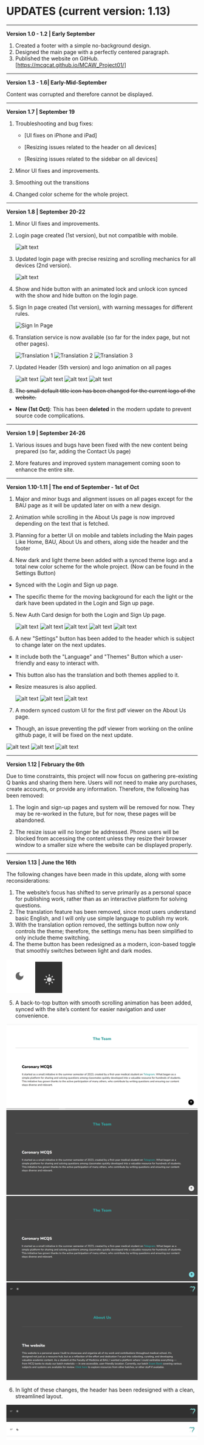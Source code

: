 # UPDATES (current version: 1.13)

---

**Version 1.0 - 1.2 | Early September**

1. Created a footer with a simple no-background design.
2. Designed the main page with a perfectly centered paragraph.
3. Published the website on GitHub.
   [https://mcqcat.github.io/MCAW_Project01/]

---

**Version 1.3 - 1.6| Early-Mid-September**

Content was corrupted and therefore cannot be displayed.

---

**Version 1.7 | September 19**

1. Troubleshooting and bug fixes:

   - [UI fixes on iPhone and iPad]

   - [Resizing issues related to the header on all devices]

   - [Resizing issues related to the sidebar on all devices]

2. Minor UI fixes and improvements.

3. Smoothing out the transitions

4. Changed color scheme for the whole project.

---

**Version 1.8 | September 20-22**

1. Minor UI fixes and improvements.

2. Login page created (1st version), but not compatible with mobile.

   ![alt text](images/image-9.png)

3. Updated login page with precise resizing and scrolling mechanics for all devices (2nd version).

   ![alt text](images/image-11.png)

4. Show and hide button with an animated lock and unlock icon synced with the show and hide button on the login page.

5. Sign In page created (1st version), with warning messages for different rules.

   ![Sign In Page](images/image-12.png)

6. Translation service is now available (so far for the index page, but not other pages).

   ![Translation 1](images/image-13.png)
   ![Translation 2](images/image-14.png)
   ![Translation 3](images/image-16.png)

7. Updated Header (5th version) and logo animation on all pages

   ![alt text](images/image-17.png)
   ![alt text](images/image-18.png)
   ![alt text](images/image-20.png)
   ![alt text](images/image-19.png)

8. ~~The small default title icon has been changed for the current logo of the website.~~

- **New (1st Oct)**: This has been **deleted** in the modern update to prevent source code complications.

---

**Version 1.9 | September 24-26**

1. Various issues and bugs have been fixed with the new content being prepared (so far, adding the Contact Us page)

2. More features and improved system management coming soon to enhance the entire site.

---

**Version 1.10-1.11 | The end of September - 1st of Oct**

1. Major and minor bugs and alignment issues on all pages except for the BAU page as it will be updated later on with a new design.

2. Animation while scrolling in the About Us page is now improved depending on the text that is fetched.

3. Planning for a better UI on mobile and tablets including the Main pages Like Home, BAU, About Us and others, along side the header and the footer

4. New dark and light theme been added with a synced theme logo and a total new color scheme for the whole project. (Now can be found in the Settings Button)

- Synced with the Login and Sign up page.

- The specific theme for the moving background for each the light or the dark have been updated in the Login and Sign up page.

5. New Auth Card design for both the Login and Sign Up page.

   ![alt text](images/image-22.png)
   ![alt text](images/image-21.png)
   ![alt text](images/image-23.png)
   ![alt text](images/image-24.png)
   ![alt text](images/image-25.png)

6. A new "Settings" button has been added to the header which is subject to change later on the next updates.

- It include both the "Language" and "Themes" Button which a user-friendly and easy to interact with.

- This button also has the translation and both themes applied to it.

- Resize measures is also applied.

  ![alt text](images/image-26.png)
  ![alt text](images/image-27.png)
  ![alt text](images/image-28.png)

7. A modern synced custom UI for the first pdf viewer on the About Us page.

- Though, an issue preventing the pdf viewer from working on the online github page, it will be fixed on the next update.

![alt text](images/image-29.png)
![alt text](images/image-30.png)
![alt text](images/image-31.png)

---

**Version 1.12 | February the 6th**

Due to time constraints, this project will now focus on gathering pre-existing Q banks and sharing them here. Users will not need to make any purchases, create accounts, or provide any information. Therefore, the following has been removed:

1. The login and sign-up pages and system will be removed for now. They may be re-worked in the future, but for now, these pages will be abandoned.

2. The resize issue will no longer be addressed. Phone users will be blocked from accessing the content unless they resize their browser window to a smaller size where the website can be displayed properly.

---

**Version 1.13 | June the 16th**

The following changes have been made in this update, along with some reconsiderations:

1. The website’s focus has shifted to serve primarily as a personal space for publishing work, rather than as an interactive platform for solving questions.
2. The translation feature has been removed, since most users understand basic English, and I will only use simple language to publish my work.
3. With the translation option removed, the settings button now only controls the theme; therefore, the settings menu has been simplified to only include theme switching.
4. The theme button has been redesigned as a modern, icon-based toggle that smoothly switches between light and dark modes.

![alt text](images/image-7.png)
![alt text](images/image-8.png)

5. A back-to-top button with smooth scrolling animation has been added, synced with the site’s content for easier navigation and user convenience.

![alt text](images/image-6.png)
![alt text](images/image-3.png)
![alt text](images/image-4.png)
![alt text](images/image-5.png)

6. In light of these changes, the header has been redesigned with a clean, streamlined layout.

![alt text](images/image-2.png)![alt text](images/image-1.png)
